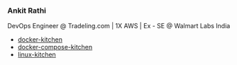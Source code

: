 ### Ankit Rathi
DevOps Engineer @ Tradeling.com | 1X AWS | Ex - SE @ Walmart Labs India 

- [docker-kitchen](https://codeaprendiz.github.io/docker-kitchen/)
- [docker-compose-kitchen](https://codeaprendiz.github.io/docker-compose-kitchen/)
- [linux-kitchen](https://codeaprendiz.github.io/devops-essentials/linux-commands/linux-commands-index.html)
